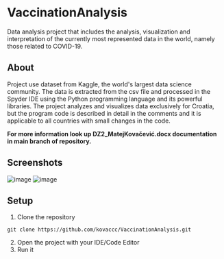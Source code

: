 # VaccinationAnalysis 
Data analysis project that includes the analysis, visualization and interpretation of the currently 
most represented data in the world, namely those related to COVID-19.

## About

Project use dataset from Kaggle, the world's largest data science community. The data is extracted from the csv file and processed in the Spyder IDE using the Python programming language and its powerful libraries. The project analyzes and visualizes data exclusively for Croatia, but the program code is described in detail in the comments and it is applicable to all countries with small changes in the code.

**For more information look up DZ2_MatejKovačević.docx documentation in main branch of repository.** 

## Screenshots
![image](https://user-images.githubusercontent.com/75457058/111836006-fe50b800-88f5-11eb-919d-3946e6f20bd4.png)
![image](https://user-images.githubusercontent.com/75457058/111836081-1294b500-88f6-11eb-9460-e5a8b8935f3c.png)


## Setup
1. Clone the repository
```
git clone https://github.com/kovaccc/VaccinationAnalysis.git
```
2. Open the project with your IDE/Code Editor
3. Run it 
